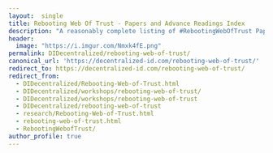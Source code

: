 ```yaml
---
layout:  single
title: Rebooting Web Of Trust - Papers and Advance Readings Index
description: "A reasonably complete listing of #RebootingWebOfTrust Papers, Topics, and Advance Readings"
header: 
  image: "https://i.imgur.com/Nmxk4fE.png"
permalink: DIDecentralized/rebooting-web-of-trust/
canonical_url: 'https://decentralized-id.com/rebooting-web-of-trust/'
redirect_to: https://decentralized-id.com/rebooting-web-of-trust/
redirect_from:
  - DIDecentralized/Rebooting-Web-of-Trust.html
  - DIDecentralized/workshops/rebooting-web-of-trust/
  - DIDecentralized/workshops/rebooting-web-of-trust
  - DIDecentralized/rebooting-web-of-trust
  - research/Rebooting-Web-of-Trust.html
  - rebooting-web-of-trust.html
  - RebootingWebofTrust/
author_profile: true
---
```

